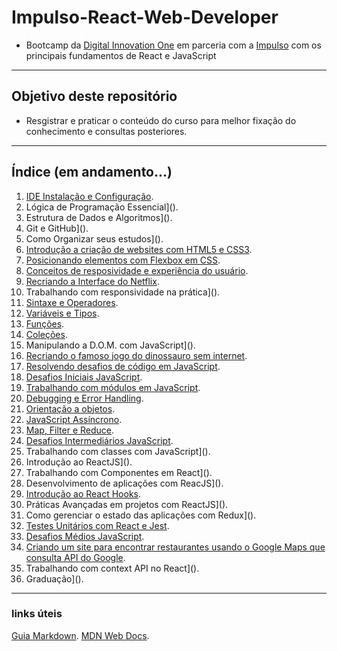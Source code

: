 # Impulso-React-Web-Developer
- Bootcamp da [Digital Innovation One](https://web.digitalinnovation.one/home) em parceria com a [Impulso](https://impulso.work/) com os principais fundamentos de React e JavaScript

---

## Objetivo deste repositório

- Resgistrar e praticar o conteúdo do curso para melhor fixação do conhecimento e consultas posteriores.
  
---

## Índice (em andamento...)

1. [IDE Instalação e Configuração](https://github.com/MichelTsukiyama/Impulso-React-Web-Developer/tree/main/IDE-instalacao-e-configuracao).
2. Lógica de Programação Essencial]().
3. Estrutura de Dados e Algoritmos]().
4. Git e GitHub]().
5. Como Organizar seus estudos]().
6. [Introdução a criação de websites com HTML5 e CSS3](https://github.com/MichelTsukiyama/Impulso-React-Web-Developer/tree/main/Introducao-HTML5-CSS3).
7. [Posicionando elementos com Flexbox em CSS](https://github.com/MichelTsukiyama/Impulso-React-Web-Developer/tree/main/Flexbox).
8. [Conceitos de resposividade e experiência do usuário](https://github.com/MichelTsukiyama/Impulso-React-Web-Developer/tree/main/Conceito-de-responsividade-e-experiencia-do-usuario).
9. [Recriando a Interface do Netflix](https://github.com/MichelTsukiyama/netflix-clone.git).
10. Trabalhando com responsividade na prática]().
11. [Sintaxe e Operadores](https://github.com/MichelTsukiyama/Impulso-React-Web-Developer/tree/main/sintaxe-e-operadores).
12. [Variáveis e Tipos](https://github.com/MichelTsukiyama/Impulso-React-Web-Developer/tree/main/Variaveis-e-tipos).
13. [Funções](https://github.com/MichelTsukiyama/Impulso-React-Web-Developer/tree/main/funcoes).
14. [Coleções](https://github.com/MichelTsukiyama/Impulso-React-Web-Developer/tree/main/colecoes).
15. Manipulando a D.O.M. com JavaScript]().
16. [Recriando o famoso jogo do dinossauro sem internet](https://github.com/MichelTsukiyama/Impulso-React-Web-Developer/tree/main/Recriando-jogo-dinossauro-sem-internet).
17. [Resolvendo desafios de código em JavaScript](https://github.com/MichelTsukiyama/Impulso-React-Web-Developer/tree/main/resolvendo-desafios-de-codigo).
18. [Desafios Iniciais JavaScript](https://github.com/MichelTsukiyama/Impulso-React-Web-Developer/tree/main/desafios-iniciais-javascript).
19. [Trabalhando com módulos em JavaScript](https://github.com/MichelTsukiyama/Impulso-React-Web-Developer/tree/main/trabalhando-com-modulos-js).
20. [Debugging e Error Handling](https://github.com/MichelTsukiyama/Impulso-React-Web-Developer/tree/main/debugging-e-error-handling).
21. [Orientação a objetos](https://github.com/MichelTsukiyama/Impulso-React-Web-Developer/tree/main/orientacao-a-objetos).
22. [JavaScript Assíncrono](https://github.com/MichelTsukiyama/Impulso-React-Web-Developer/tree/main/javascript-assincrono).
23. [Map, Filter e Reduce](https://github.com/MichelTsukiyama/Impulso-React-Web-Developer/tree/main/map-filter-reduce).
24. [Desafios Intermediários JavaScript](https://github.com/MichelTsukiyama/Impulso-React-Web-Developer/tree/main/desafios-intermediarios-javascript).
25. Trabalhando com classes com JavaScript]().
26. Introdução ao ReactJS]().
27. Trabalhando com Componentes em React]().
28. Desenvolvimento de aplicações com ReacJS]().
29. [Introdução ao React Hooks](https://github.com/MichelTsukiyama/Impulso-React-Web-Developer/tree/main/introducao-react-hooks).
30. Práticas Avançadas em projetos com ReactJS]().
31. Como gerenciar o estado das aplicações com Redux]().
32. [Testes Unitários com React e Jest](https://github.com/MichelTsukiyama/Impulso-React-Web-Developer/tree/main/testes-unitarios-react-jest).
33. [Desafios Médios JavaScript](https://github.com/MichelTsukiyama/Impulso-React-Web-Developer/tree/main/desafios-medios-js).
34. [Criando um site para encontrar restaurantes usando o Google Maps que consulta API do Google](https://github.com/MichelTsukiyama/Impulso-React-Web-Developer/tree/main/projeto-api-maps).
35. Trabalhando com context API no React]().
36. Graduação]().

---

### links úteis

[Guia Markdown](https://www.markdownguide.org/basic-syntax/#images-1).
[MDN Web Docs](https://developer.mozilla.org/pt-BR/).
